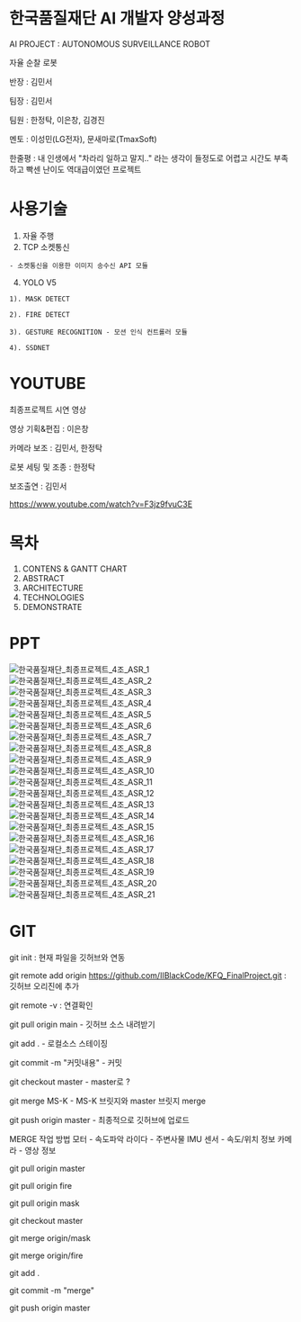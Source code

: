 # 한국품질재단 AI 개발자 양성과정

AI PROJECT : AUTONOMOUS SURVEILLANCE ROBOT

자율 순찰 로봇

반장 : 김민서

팀장 : 김민서

팀원 : 한정탁, 이은창, 김경진

멘토 : 이성민(LG전자), 문새마로(TmaxSoft)

한줄평 : 내 인생에서 "차라리 일하고 말지.." 라는 생각이 들정도로 어렵고 시간도 부족하고 빡센 난이도 역대급이였던 프로젝트

# 사용기술
  
  1. 자율 주행
  2. TCP 소켓통신

    - 소켓통신을 이용한 이미지 송수신 API 모듈

  4. YOLO V5
  
    1). MASK DETECT
    
    2). FIRE DETECT
    
    3). GESTURE RECOGNITION - 모션 인식 컨트롤러 모듈
    
    4). SSDNET
    


# YOUTUBE

  최종프로젝트 시연 영상
  
  영상 기획&편집 : 이은창
  
  카메라 보조 : 김민서, 한정탁
  
  로봇 세팅 및 조종 : 한정탁
  
  보조출연 : 김민서
  
  https://www.youtube.com/watch?v=F3jz9fvuC3E
  

# 목차
  
  1.    CONTENS & GANTT CHART
  2.    ABSTRACT
  3.    ARCHITECTURE
  4.    TECHNOLOGIES
  5.    DEMONSTRATE

# PPT

![한국품질재단_최종프로젝트_4조_ASR_1](https://user-images.githubusercontent.com/46194003/147873923-d9dc00a5-df3a-4db1-8a0a-467c68b22b71.jpg)
![한국품질재단_최종프로젝트_4조_ASR_2](https://user-images.githubusercontent.com/46194003/147873925-b24fc242-889a-4d62-93c7-d7b9fd89f0c0.jpg)
![한국품질재단_최종프로젝트_4조_ASR_3](https://user-images.githubusercontent.com/46194003/147873926-2a587c62-4e4a-46db-b5c5-91a684ba5422.jpg)
![한국품질재단_최종프로젝트_4조_ASR_4](https://user-images.githubusercontent.com/46194003/147873930-7f6d0f6c-3357-450f-bcb8-b118497da3dd.jpg)
![한국품질재단_최종프로젝트_4조_ASR_5](https://user-images.githubusercontent.com/46194003/147873932-28ccc3fc-494c-49f7-b0fa-f90555523290.jpg)
![한국품질재단_최종프로젝트_4조_ASR_6](https://user-images.githubusercontent.com/46194003/147873933-212ae773-43ac-4940-816a-af26ee449e7b.jpg)
![한국품질재단_최종프로젝트_4조_ASR_7](https://user-images.githubusercontent.com/46194003/147873934-844628b4-61d0-4435-9810-75d292aea991.jpg)
![한국품질재단_최종프로젝트_4조_ASR_8](https://user-images.githubusercontent.com/46194003/147873935-6bd9e302-b53a-4e15-a85b-98ab0f43ccdf.jpg)
![한국품질재단_최종프로젝트_4조_ASR_9](https://user-images.githubusercontent.com/46194003/147873936-454673d0-86f7-43c8-a297-21fa32ef6994.jpg)
![한국품질재단_최종프로젝트_4조_ASR_10](https://user-images.githubusercontent.com/46194003/147873937-5b239a10-cca8-44a5-81bd-f55346860440.jpg)
![한국품질재단_최종프로젝트_4조_ASR_11](https://user-images.githubusercontent.com/46194003/147873938-5486d606-022f-498e-95c6-01ad9f1de0be.jpg)
![한국품질재단_최종프로젝트_4조_ASR_12](https://user-images.githubusercontent.com/46194003/147873939-89b63398-d70a-49b6-b54b-32eaada35bc3.jpg)
![한국품질재단_최종프로젝트_4조_ASR_13](https://user-images.githubusercontent.com/46194003/147873940-cd063e6c-9ee6-47af-b3f1-69ef8950917e.jpg)
![한국품질재단_최종프로젝트_4조_ASR_14](https://user-images.githubusercontent.com/46194003/147873941-64492195-5a09-4071-bfc5-ce6314a8b147.jpg)
![한국품질재단_최종프로젝트_4조_ASR_15](https://user-images.githubusercontent.com/46194003/147873942-c54551fc-ba4b-4a80-a5ab-485982d4037a.jpg)
![한국품질재단_최종프로젝트_4조_ASR_16](https://user-images.githubusercontent.com/46194003/147873943-5f6a74ee-e451-4e4d-8c14-320fd7ac5aaf.jpg)
![한국품질재단_최종프로젝트_4조_ASR_17](https://user-images.githubusercontent.com/46194003/147873944-f7002389-1481-494c-90e7-ed9f3fb3e497.jpg)
![한국품질재단_최종프로젝트_4조_ASR_18](https://user-images.githubusercontent.com/46194003/147873945-ae2d1072-95e1-4660-bea0-1c4ef967605b.jpg)
![한국품질재단_최종프로젝트_4조_ASR_19](https://user-images.githubusercontent.com/46194003/147873946-f8474a3f-0844-4859-a2aa-a4b568edf88e.jpg)
![한국품질재단_최종프로젝트_4조_ASR_20](https://user-images.githubusercontent.com/46194003/147873947-0341793f-5d59-43c6-8146-a38dca141286.jpg)
![한국품질재단_최종프로젝트_4조_ASR_21](https://user-images.githubusercontent.com/46194003/147873948-7e5a2b19-3f00-42bd-8a32-60ec193495f7.jpg)


# GIT

git init : 현재 파일을 깃허브와 연동

git remote add origin https://github.com/IIBlackCode/KFQ_FinalProject.git : 깃허브 오리진에 추가

git remote -v : 연결확인

git pull origin main - 깃허브 소스 내려받기

git add . - 로컬소스 스테이징

git commit -m "커밋내용" - 커밋

git checkout master - master로 ?

git merge MS-K - MS-K 브릿지와 master 브릿지 merge

git push origin master - 최종적으로 깃허브에 업로드

MERGE 작업 방법 모터 - 속도파악 라이다 - 주변사물 IMU 센서 - 속도/위치 정보 카메라 - 영상 정보

git pull origin master

git pull origin fire

git pull origin mask

git checkout master

git merge origin/mask

git merge origin/fire

git add .

git commit -m "merge"

git push origin master
